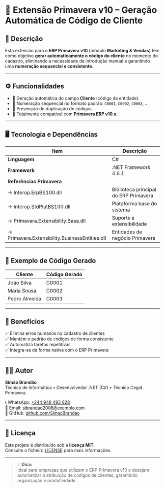 # 🧩 Extensão Primavera v10 – Geração Automática de Código de Cliente

## 📘 Descrição

Esta extensão para o **ERP Primavera v10** (módulo **Marketing & Vendas**) tem como objetivo **gerar automaticamente o código do cliente** no momento do cadastro, eliminando a necessidade de introdução manual e garantindo uma **numeração sequencial e consistente**.

---

## ⚙️ Funcionalidades

- 🔹 Geração automática do campo **Cliente** (código da entidade).  
- 🔹 Numeração sequencial no formato padrão: `C0001`, `C0002`, `C0003`, ...  
- 🔹 Prevenção de duplicação de códigos.  
- 🔹 Totalmente compatível com **Primavera ERP v10.x**.  

---

## 🖥️ Tecnologia e Dependências

| Item | Descrição |
|------|------------|
| **Linguagem** | C# |
| **Framework** | .NET Framework 4.6.1 |
| **Referências Primavera** | |
| → Interop.ErpBS100.dll | Biblioteca principal do ERP Primavera |
| → Interop.StdPlatBS100.dll | Plataforma base do sistema |
| → Primavera.Extensibility.Base.dll | Suporte à extensibilidade |
| → Primavera.Extensibility.BusinessEntities.dll | Entidades de negócio Primavera |

---

## 🧾 Exemplo de Código Gerado

| Cliente | Código Gerado |
|----------|----------------|
| João Silva | C0001 |
| Maria Sousa | C0002 |
| Pedro Almeida | C0003 |

---

## 🧠 Benefícios

✅ Elimina erros humanos no cadastro de clientes  
✅ Mantém o padrão de códigos de forma consistente  
✅ Automatiza tarefas repetitivas  
✅ Integra-se de forma nativa com o ERP Primavera  

---

## 👨‍💻 Autor

**Simão Brandão**  
Técnico de Informática • Desenvolvedor .NET (C#) • Técnico Cegid Primavera  

📞 WhatsApp: [+244 948 493 828](https://wa.me/244948493828)  
📧 Email: [sibrandao2008@exemplo.com](mailto:sibrandao2008@exemplo.com)  
🔗 GitHub: [github.com/SimaoBrandao](https://github.com/SimaoBrandao)

---

## 🪪 Licença

Este projeto é distribuído sob a **licença MIT**.  
Consulte o ficheiro [LICENSE](LICENSE) para mais informações.

---

> 💡 **Dica:**  
> Ideal para empresas que utilizam o ERP Primavera v10 e desejam automatizar a atribuição de códigos de clientes, garantindo organização e produtividade.
